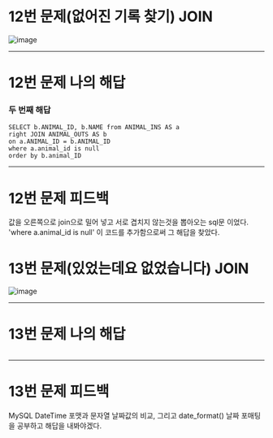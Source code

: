 # 12번 문제(없어진 기록 찾기) JOIN
![image](https://user-images.githubusercontent.com/97568475/192469594-7c6266ce-7a0d-4e08-bac0-b715530f7a6b.png)

* * *
# 12번 문제 나의 해답
### 두 번째 해답
```
SELECT b.ANIMAL_ID, b.NAME from ANIMAL_INS AS a
right JOIN ANIMAL_OUTS AS b
on a.ANIMAL_ID = b.ANIMAL_ID
where a.animal_id is null
order by b.animal_ID
```

* * *
# 12번 문제 피드백
값을 오른쪽으로 join으로 밀어 넣고 서로 겹치지 않는것을 뽑아오는 sql문 이었다.
'where a.animal_id is null' 이 코드를 추가함으로써 그 해답을 찾았다.

# 13번 문제(있었는데요 없었습니다) JOIN
![image](https://user-images.githubusercontent.com/97568475/192667723-a2e1ff46-b614-460a-8618-547690182838.png)

* * *
# 13번 문제 나의 해답
```

```

* * *
# 13번 문제 피드백
MySQL DateTime 포맷과 문자열 날짜값의 비교, 그리고 date_format() 날짜 포매팅을 공부하고 해답을 내봐야겠다.
